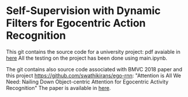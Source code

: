 # Self-Supervision with Dynamic Filters for Egocentric Action Recognition

This git contains the source code for a university project: pdf avaiable in [here](https://docdro.id/O8Jjfbt)
All the testing on the project has been done using main.ipynb.


The git contains also source code associated with  BMVC 2018 paper and this project https://github.com/swathikirans/ego-rnn:
"Attention is All We Need: Nailing Down Object-centric Attention for Egocentric Activity Recognition"
The paper is available in [here](https://arxiv.org/pdf/1807.11794.pdf).

 



